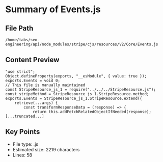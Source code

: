 # Summary of Events.js
  
## File Path
`/home/tabs/seo-engineering/api/node_modules/stripe/cjs/resources/V2/Core/Events.js`

## Content Preview
```
"use strict";
Object.defineProperty(exports, "__esModule", { value: true });
exports.Events = void 0;
// This file is manually maintained
const StripeResource_js_1 = require("../../../StripeResource.js");
const stripeMethod = StripeResource_js_1.StripeResource.method;
exports.Events = StripeResource_js_1.StripeResource.extend({
    retrieve(...args) {
        const transformResponseData = (response) => {
            return this.addFetchRelatedObjectIfNeeded(response);
[...truncated...]
```

## Key Points
- File type: .js
- Estimated size: 2219 characters
- Lines: 58

